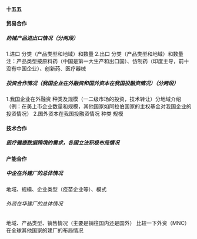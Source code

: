 #### 十五五
#### 贸易合作
##### 药械产品进出口情况（分两段）
1.进口 分类（产品类型和地域）和数量
2.出口 分类（产品类型和地域）和数量
注：产品类型按原料药（中国是第一大生产和出口国）、仿制药（印度主导，前十没有中国企业）、创新药、医疗器械

##### 投资合作情况（我国企业在外融资和国外资本在我国投融资情况）（分两段）
1.我国企业在外融资 种类及规模（一二级市场的投资，技术转让）分地域介绍（例：在美上市企业数量和规模，其他国家如阿拉伯国家的主权基金对我国企业的投资情况）
2.国外资本在我国投融资情况 种类 规模


#### 技术合作
#####  医疗健康数据跨境的需求，各国立法积极布局情况

#### 产能合作
##### 中企在外建厂的总体情况
地域、规模、企业类型（疫苗企业等）、模式
###### 外资在华建厂的总体情况
地域、产品类型、销售情况（主要是销往国内还是国外）
比较一下外资（MNC）在全球其他国家的建厂的布局情况
